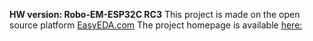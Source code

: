 **HW version: Robo-EM-ESP32C RC3**
This project is made on the open source platform [EasyEDA.com](https://easyeda.com/)
The project homepage is available [here:](https://oshwlab.com/ludovich88/altruist-rc-v0-1-1)